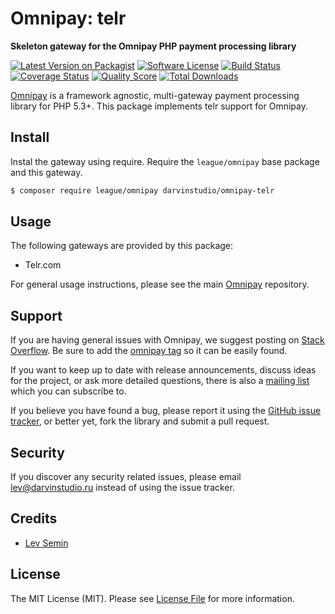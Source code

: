 # Omnipay: telr

**Skeleton gateway for the Omnipay PHP payment processing library**

[![Latest Version on Packagist](https://img.shields.io/packagist/v/darvinstudio/omnipay-telr.svg?style=flat-square)](https://packagist.org/packages/darvinstudio/omnipay-telr)
[![Software License](https://img.shields.io/badge/license-MIT-brightgreen.svg?style=flat-square)](LICENSE.md)
[![Build Status](https://img.shields.io/travis/darvinstudio/omnipay-telr/master.svg?style=flat-square)](https://travis-ci.org/darvinstudio/omnipay-telr)
[![Coverage Status](https://img.shields.io/scrutinizer/coverage/g/darvinstudio/omnipay-telr.svg?style=flat-square)](https://scrutinizer-ci.com/g/darvinstudio/omnipay-telr/code-structure)
[![Quality Score](https://img.shields.io/scrutinizer/g/darvinstudio/omnipay-telr.svg?style=flat-square)](https://scrutinizer-ci.com/g/darvinstudio/omnipay-telr)
[![Total Downloads](https://img.shields.io/packagist/dt/darvinstudio/omnipay-telr.svg?style=flat-square)](https://packagist.org/packages/darvinstudio/omnipay-telr)


[Omnipay](https://github.com/thephpleague/omnipay) is a framework agnostic, multi-gateway payment
processing library for PHP 5.3+. This package implements telr support for Omnipay.

## Install

Instal the gateway using require. Require the `league/omnipay` base package and this gateway.

``` bash
$ composer require league/omnipay darvinstudio/omnipay-telr
```

## Usage

The following gateways are provided by this package:

 * Telr.com

For general usage instructions, please see the main [Omnipay](https://github.com/thephpleague/omnipay) repository.

## Support

If you are having general issues with Omnipay, we suggest posting on
[Stack Overflow](http://stackoverflow.com/). Be sure to add the
[omnipay tag](http://stackoverflow.com/questions/tagged/omnipay) so it can be easily found.

If you want to keep up to date with release announcements, discuss ideas for the project,
or ask more detailed questions, there is also a [mailing list](https://groups.google.com/forum/#!forum/omnipay) which
you can subscribe to.

If you believe you have found a bug, please report it using the [GitHub issue tracker](https://github.com/darvinstudio/omnipay-telr/issues),
or better yet, fork the library and submit a pull request.


## Security

If you discover any security related issues, please email lev@darvinstudio.ru instead of using the issue tracker.

## Credits

- [Lev Semin](https://github.com/semin-lev)

## License

The MIT License (MIT). Please see [License File](LICENSE.md) for more information.